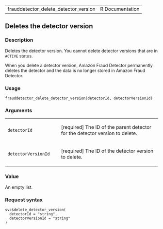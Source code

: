 <table style="width: 100%;">
<tbody>
<tr class="odd">
<td>frauddetector_delete_detector_version</td>
<td style="text-align: right;">R Documentation</td>
</tr>
</tbody>
</table>

## Deletes the detector version

### Description

Deletes the detector version. You cannot delete detector versions that
are in `ACTIVE` status.

When you delete a detector version, Amazon Fraud Detector permanently
deletes the detector and the data is no longer stored in Amazon Fraud
Detector.

### Usage

    frauddetector_delete_detector_version(detectorId, detectorVersionId)

### Arguments

<table>
<colgroup>
<col style="width: 35%" />
<col style="width: 65%" />
</colgroup>
<tbody>
<tr class="odd">
<td><code
id="frauddetector_delete_detector_version_:_detectorId">detectorId</code></td>
<td><p>[required] The ID of the parent detector for the detector version
to delete.</p></td>
</tr>
<tr class="even">
<td><code
id="frauddetector_delete_detector_version_:_detectorVersionId">detectorVersionId</code></td>
<td><p>[required] The ID of the detector version to delete.</p></td>
</tr>
</tbody>
</table>

### Value

An empty list.

### Request syntax

    svc$delete_detector_version(
      detectorId = "string",
      detectorVersionId = "string"
    )
